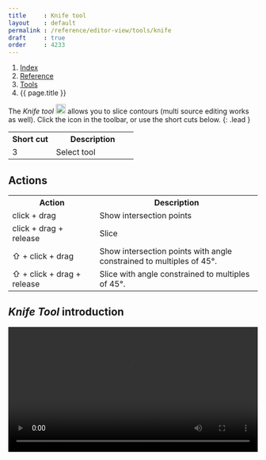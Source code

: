 ```yaml
---
title     : Knife tool
layout    : default
permalink : /reference/editor-view/tools/knife
draft     : true
order     : 4233
---
```


<nav aria-label="breadcrumb">
  <ol class="breadcrumb small">
    <li class="breadcrumb-item"><a href="{{ site.url }}">Index</a></li>
    <li class="breadcrumb-item"><a href="{{ site.url }}/reference">Reference</a></li>
    <li class="breadcrumb-item"><a href="../tools/">Tools</a></li>
    <li class="breadcrumb-item active" aria-current="page">{{ page.title }}</li>
  </ol>
</nav>

The *Knife tool* <img height="20" src="{{ site.url }}/images/icons/slice.svg"> allows you to slice contours (multi source editing works as well).
Click the icon in the toolbar, or use the short cuts below. 
{: .lead }

<table class='table table-hover'>
<tr>
<th width='35%'>Short cut</th>
<th width='65%'>Description</th>
</tr>
<tr>
<td>3</td>
<td>Select tool</td>
</tr>

</table>

Actions
-------

<table class='table table-hover'>
<tr>
<th width='35%'>Action</th>
<th width='65%'>Description</th>
</tr>
<tr>
<td>click + drag</td>
<td>Show intersection points</td>
</tr>
<tr>
<td>click + drag + release</td>
<td>Slice</td>
</tr>
<tr>
<td>⇧ + click + drag</td>
<td>Show intersection points with angle constrained to multiples of 45°.</td>
</tr>
<tr>
<td>⇧ + click + drag + release</td>
<td>Slice with angle constrained to multiples of 45°.</td>
</tr>
</table>

*Knife Tool* introduction
-------
<video src="{{ site.url }}/videos/knife-tool.mp4" controls="controls" style="width: 100%; max-width: 600px">
</video>


